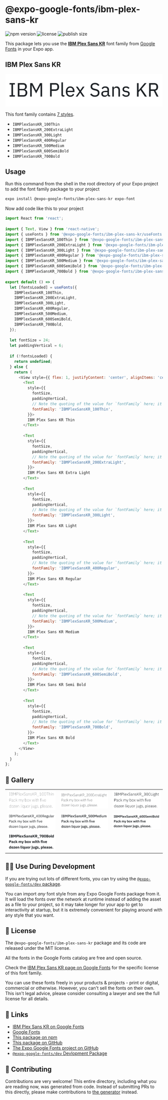 # @expo-google-fonts/ibm-plex-sans-kr

![npm version](https://flat.badgen.net/npm/v/@expo-google-fonts/ibm-plex-sans-kr)
![license](https://flat.badgen.net/github/license/expo/google-fonts)
![publish size](https://flat.badgen.net/packagephobia/install/@expo-google-fonts/ibm-plex-sans-kr)

This package lets you use the [**IBM Plex Sans KR**](https://fonts.google.com/specimen/IBM+Plex+Sans+KR) font family from [Google Fonts](https://fonts.google.com/) in your Expo app.

## IBM Plex Sans KR

![IBM Plex Sans KR](./font-family.png)

This font family contains [7 styles](#-gallery).

- `IBMPlexSansKR_100Thin`
- `IBMPlexSansKR_200ExtraLight`
- `IBMPlexSansKR_300Light`
- `IBMPlexSansKR_400Regular`
- `IBMPlexSansKR_500Medium`
- `IBMPlexSansKR_600SemiBold`
- `IBMPlexSansKR_700Bold`

## Usage

Run this command from the shell in the root directory of your Expo project to add the font family package to your project
```sh
expo install @expo-google-fonts/ibm-plex-sans-kr expo-font
```

Now add code like this to your project
```js
import React from 'react';

import { Text, View } from 'react-native';
import { useFonts } from '@expo-google-fonts/ibm-plex-sans-kr/useFonts';
import { IBMPlexSansKR_100Thin } from '@expo-google-fonts/ibm-plex-sans-kr/100Thin';
import { IBMPlexSansKR_200ExtraLight } from '@expo-google-fonts/ibm-plex-sans-kr/200ExtraLight';
import { IBMPlexSansKR_300Light } from '@expo-google-fonts/ibm-plex-sans-kr/300Light';
import { IBMPlexSansKR_400Regular } from '@expo-google-fonts/ibm-plex-sans-kr/400Regular';
import { IBMPlexSansKR_500Medium } from '@expo-google-fonts/ibm-plex-sans-kr/500Medium';
import { IBMPlexSansKR_600SemiBold } from '@expo-google-fonts/ibm-plex-sans-kr/600SemiBold';
import { IBMPlexSansKR_700Bold } from '@expo-google-fonts/ibm-plex-sans-kr/700Bold';

export default () => {
  let [fontsLoaded] = useFonts({
    IBMPlexSansKR_100Thin,
    IBMPlexSansKR_200ExtraLight,
    IBMPlexSansKR_300Light,
    IBMPlexSansKR_400Regular,
    IBMPlexSansKR_500Medium,
    IBMPlexSansKR_600SemiBold,
    IBMPlexSansKR_700Bold,
  });

  let fontSize = 24;
  let paddingVertical = 6;

  if (!fontsLoaded) {
    return undefined;
  } else {
    return (
      <View style={{ flex: 1, justifyContent: 'center', alignItems: 'center' }}>
        <Text
          style={{
            fontSize,
            paddingVertical,
            // Note the quoting of the value for `fontFamily` here; it expects a string!
            fontFamily: 'IBMPlexSansKR_100Thin',
          }}>
          IBM Plex Sans KR Thin
        </Text>

        <Text
          style={{
            fontSize,
            paddingVertical,
            // Note the quoting of the value for `fontFamily` here; it expects a string!
            fontFamily: 'IBMPlexSansKR_200ExtraLight',
          }}>
          IBM Plex Sans KR Extra Light
        </Text>

        <Text
          style={{
            fontSize,
            paddingVertical,
            // Note the quoting of the value for `fontFamily` here; it expects a string!
            fontFamily: 'IBMPlexSansKR_300Light',
          }}>
          IBM Plex Sans KR Light
        </Text>

        <Text
          style={{
            fontSize,
            paddingVertical,
            // Note the quoting of the value for `fontFamily` here; it expects a string!
            fontFamily: 'IBMPlexSansKR_400Regular',
          }}>
          IBM Plex Sans KR Regular
        </Text>

        <Text
          style={{
            fontSize,
            paddingVertical,
            // Note the quoting of the value for `fontFamily` here; it expects a string!
            fontFamily: 'IBMPlexSansKR_500Medium',
          }}>
          IBM Plex Sans KR Medium
        </Text>

        <Text
          style={{
            fontSize,
            paddingVertical,
            // Note the quoting of the value for `fontFamily` here; it expects a string!
            fontFamily: 'IBMPlexSansKR_600SemiBold',
          }}>
          IBM Plex Sans KR Semi Bold
        </Text>

        <Text
          style={{
            fontSize,
            paddingVertical,
            // Note the quoting of the value for `fontFamily` here; it expects a string!
            fontFamily: 'IBMPlexSansKR_700Bold',
          }}>
          IBM Plex Sans KR Bold
        </Text>
      </View>
    );
  }
};

```

## 🔡 Gallery


||||
|-|-|-|
|![IBMPlexSansKR_100Thin](.//100Thin/IBMPlexSansKR_100Thin.ttf.png)|![IBMPlexSansKR_200ExtraLight](.//200ExtraLight/IBMPlexSansKR_200ExtraLight.ttf.png)|![IBMPlexSansKR_300Light](.//300Light/IBMPlexSansKR_300Light.ttf.png)||
|![IBMPlexSansKR_400Regular](.//400Regular/IBMPlexSansKR_400Regular.ttf.png)|![IBMPlexSansKR_500Medium](.//500Medium/IBMPlexSansKR_500Medium.ttf.png)|![IBMPlexSansKR_600SemiBold](.//600SemiBold/IBMPlexSansKR_600SemiBold.ttf.png)||
|![IBMPlexSansKR_700Bold](.//700Bold/IBMPlexSansKR_700Bold.ttf.png)||||


## 👩‍💻 Use During Development

If you are trying out lots of different fonts, you can try using the [`@expo-google-fonts/dev` package](https://github.com/freeboub/google-fonts/tree/master/font-packages/dev#readme).

You can import *any* font style from any Expo Google Fonts package from it. It will load the fonts
over the network at runtime instead of adding the asset as a file to your project, so it may take longer
for your app to get to interactivity at startup, but it is extremely convenient
for playing around with any style that you want.

## 📖 License

The `@expo-google-fonts/ibm-plex-sans-kr` package and its code are released under the MIT license.

All the fonts in the Google Fonts catalog are free and open source.

Check the [IBM Plex Sans KR page on Google Fonts](https://fonts.google.com/specimen/IBM+Plex+Sans+KR) for the specific license of this font family.

You can use these fonts freely in your products & projects - print or digital, commercial or otherwise. However, you can't sell the fonts on their own. This isn't legal advice, please consider consulting a lawyer and see the full license for all details.

## 🔗 Links

- [IBM Plex Sans KR on Google Fonts](https://fonts.google.com/specimen/IBM+Plex+Sans+KR)
- [Google Fonts](https://fonts.google.com/)
- [This package on npm](https://www.npmjs.com/package/@expo-google-fonts/ibm-plex-sans-kr)
- [This package on GitHub](https://github.com/freeboub/google-fonts/tree/master/font-packages/ibm-plex-sans-kr)
- [The Expo Google Fonts project on GitHub](https://github.com/freeboub/google-fonts)
- [`@expo-google-fonts/dev` Devlopment Package](https://github.com/freeboub/google-fonts/tree/master/font-packages/dev)

## 🤝 Contributing

Contributions are very welcome! This entire directory, including what you are reading now, was generated from code. Instead of submitting PRs to this directly, please make contributions to [the generator](https://github.com/freeboub/google-fonts/tree/master/packages/generator) instead.
